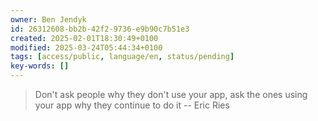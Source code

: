 ```yaml
---
owner: Ben Jendyk
id: 26312608-bb2b-42f2-9736-e9b90c7b51e3
created: 2025-02-01T18:30:49+0100
modified: 2025-03-24T05:44:34+0100
tags: [access/public, language/en, status/pending]
key-words: []
---
```


> Don't ask people why they don't use your app, ask the ones using your app why they continue to do it
-- Eric Ries 
